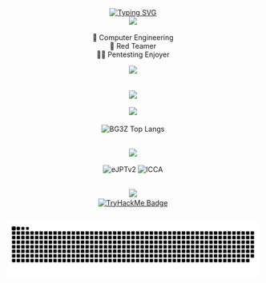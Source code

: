 <div id="encabezado" align="center">
  <a href="https://git.io/typing-svg">
    <img src="https://readme-typing-svg.herokuapp.com/?font=Fira+Code&weight=700&size=28&duration=5500&pause=1000&color=7837FA&center=true&vCenter=true&width=600&lines=%3C+Move+In+Silence+%3E;[+Operate+In+The+Shadows+];%23+HackThePlanet" alt="Typing SVG" />
  </a>
</div>


<div id="about" align="center">
    <a href="https://git.io/typing-svg">
        <div align="center">
            <img src="https://readme-typing-svg.herokuapp.com?font=Fira+Code&weight=700&size=25&pause=100000000&color=adabab&center=true&vCenter=true&width=435&lines=%3C+About+Me+%3E" />
        </div>
    </a>
</div>

<p align="center">
  🔎 Computer Engineering<br>
  🔴 Red Teamer<br>
  👨‍💻 Pentesting Enjoyer<br>
</p>

<p align="center">
  <a href="https://linkedin.com/in/1VN">
    <img src="https://img.shields.io/badge/LinkedIn-%230077B5.svg?logo=linkedin&logoColor=white">
  </a>
</p>

<br>

<div id="skills" align="center">
    <a href="https://git.io/typing-svg">
        <img src="https://readme-typing-svg.herokuapp.com?font=Fira+Code&weight=700&size=25&pause=10000000&color=adabab&center=true&vCenter=true&width=435&lines=%3C+My+Skills+%3E" />
    </a>
</div>

<p align="center">
  <a href="https://skillicons.dev">
    <img src="https://skillicons.dev/icons?i=java,linux,bash,powershell,py,windows,wordpress,mysql,photoshop,git,github,gitlab,vim" />
  </a>
</p>

<p align="center">
  <img align="center" src="https://github-readme-stats.vercel.app/api/top-langs/?username=BG3Z&theme=aura&hide_border=false&include_all_commits=true&count_private=false&layout=compact" alt="BG3Z Top Langs"/>
</p>

<br>

<div id="certs" align="center">
    <a href="https://git.io/typing-svg">
        <img src="https://readme-typing-svg.herokuapp.com?font=Fira+Code&weight=700&size=25&pause=10000000&color=adabab&center=true&vCenter=true&width=435&lines=%3C+Certifications+%3E" />
    </a>
</div>

<p align="center">
  <!-- eJPTv2 -->
  <img src="https://us-east-1.graphassets.com/AwCYQkwjSUCbfkm08Ct1Mz/cmcc3wze0lx3007irps13e6k3" width="120" alt="eJPTv2"/>
  <!-- ICCA -->
  <img src="https://miro.medium.com/v2/resize:fit:640/format:webp/1*PCBXs9F7qjom3aUtzeJxOA.png" width="120" alt="ICCA"/>
</p>

<br>

<div id="thm" align="center">
    <a href="https://git.io/typing-svg">
        <img src="https://readme-typing-svg.herokuapp.com?font=Fira+Code&weight=700&size=25&pause=10000000&color=adabab&center=true&vCenter=true&width=435&lines=%3C+THM+Profile+%3E" />
    </a>
</div>

<div align="center">
  <a href="https://tryhackme.com/p/BG3Z">
    <img src="https://tryhackme-badges.s3.amazonaws.com/BG3Z.png?nocache=20250801" alt="TryHackMe Badge">
  </a>
</div>

##
<p align="center">
  <img src="https://raw.githubusercontent.com/platane/snk/output/github-contribution-grid-snake-dark.svg" alt="Snake animation" />
</p>

